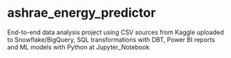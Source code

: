 # ashrae_energy_predictor
End-to-end data analysis project using CSV sources from Kaggle uploaded to Snowflake/BigQuery, SQL transformations with DBT, Power BI reports and ML models with Python at Jupyter_Notebook
